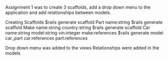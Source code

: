 Assignment 1 was to create 3 scaffolds, add a drop down menu to the application and add relationships between models.


Creating Scaffolds
$rails generate scaffold Part name:string
$rails generate scaffold Make name:string country:string
$rails generate scaffold Car name:string model:string vin:integer make:references
$rails generate model car_part car:references part:references

Drop down menu was added to the views
Relationships were added in the models 

